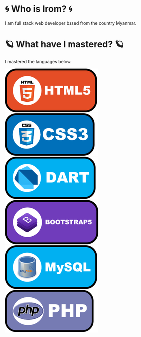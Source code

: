 # 🌀 Who is Irom? 🌀
I am full stack web developer based from the country Myanmar. 

# 🪐 What have I mastered? 🪐
I mastered the languages below:

![html](https://github.com/Irom-codesjavanhtm/Dev-Irom/blob/main/assets/HTML.jpg)![css](https://github.com/Irom-codesjavanhtm/Dev-Irom/blob/main/assets/CSS.jpg)
![dart](https://github.com/Irom-codesjavanhtm/Dev-Irom/blob/main/assets/Dart.jpg)![bootstrap](https://github.com/Irom-codesjavanhtm/Dev-Irom/blob/main/assets/BOOTSTRAP.jpg)
![php](https://github.com/Irom-codesjavanhtm/Dev-Irom/blob/main/assets/MySQL.svg.jpg)![mysql](https://github.com/Irom-codesjavanhtm/Dev-Irom/blob/main/assets/PHP.jpg)

